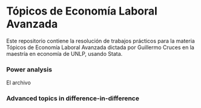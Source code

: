 # Tópicos de Economía Laboral Avanzada 

Este repositorio contiene la resolución de trabajos prácticos para la materia Tópicos de Economía Laboral Avanzada dictada por Guillermo Cruces en la maestría en economía de UNLP, usando Stata.

### Power analysis
El archivo 

### Advanced topics in difference-in-difference




